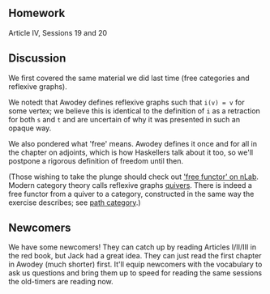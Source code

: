 ## Homework

Article IV, Sessions 19 and 20

## Discussion

We first covered the same material we did last time (free categories
and reflexive graphs).

We notedt that Awodey defines reflexive graphs such that `i(v) = v`
for some vertex; we believe this is identical to the definition of `i`
as a retraction for both `s` and `t` and are uncertain of why it was
presented in such an opaque way.

We also pondered what 'free' means. Awodey defines it once and for all
in the chapter on adjoints, which is how Haskellers talk about it too,
so we'll postpone a rigorous definition of freedom until then.

(Those wishing to take the plunge should check out ['free functor' on nLab](http://ncatlab.org/nlab/show/free+functor). Modern category theory calls reflexive graphs [quivers](http://ncatlab.org/nlab/show/quiver). There is indeed a free functor from a quiver to a category, constructed in the same way the exercise describes; see [path category](http://ncatlab.org/nlab/show/path+category).)

## Newcomers

We have some newcomers! They can catch up by reading Articles I/II/III
in the red book, but Jack had a great idea. They can just read the
first chapter in Awodey (much shorter) first. It'll equip newcomers
with the vocabulary to ask us questions and bring them up to speed for
reading the same sessions the old-timers are reading now.
